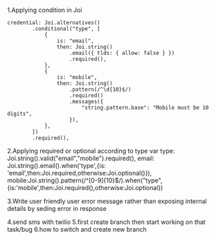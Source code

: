 1.Applying condition in Joi
	
	credential: Joi.alternatives()
			.conditional("type", [
				{
					is: "email",
					then: Joi.string()
						.email({ tlds: { allow: false } })
						.required(),
				},
				{
					is: "mobile",
					then: Joi.string()
						.pattern(/^\d{10}$/)
						.required()
						.messages({
							"string.pattern.base": "Mobile must be 10 digits",
						}),
				},
			])
			.required(),
			
2.Applying required or optional according to type var
type: Joi.string().valid("email","mobile").required(),
	email: Joi.string().email().when('type',{is: 'email',then:Joi.required,otherwise:Joi.optional()}),
	mobile:Joi.string().pattern(/^[0-9]{10}$/).when("type",{is:'mobile',then:Joi.required(),otherwise:Joi.optional})

3.Write user friendly user error message rather than exposing internal details by seding error in response

4.send sms with twilio
5.first create branch then start working on that task/bug
6.how to switch and create new branch

